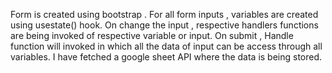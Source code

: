  Form is created using bootstrap .
For all form inputs , variables are created using usestate() hook.
On change the input , respective handlers functions are being invoked of respective variable or input.
On submit , Handle function will invoked in which all the data of input can be access through all variables.
I have fetched a google sheet API where the data is being stored.
